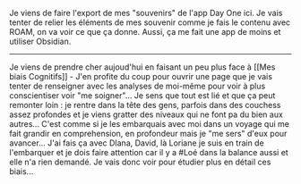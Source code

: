 Je viens de faire l'export de mes "souvenirs" de l'app Day One ici. Je vais tenter de relier les éléments de mes souvenir comme je fais le contenu avec ROAM, on va voir ce que ça donne. Aussi, ça me fait une app de moins et utiliser Obsidian.

---

Je viens de prendre cher aujoud'hui en faisant un peu plus face à [[Mes biais Cognitifs]] - J'en profite du coup pour ouvrir une page que je vais tenter de renseigner avec les analyses de moi-même pour voir à plus conscientiser voir "me soigner"...
Je sens que tout est lié et que ça peut remonter loin : je rentre dans la tête des gens, parfois dans des couchess assez profondes et je viens gratter des niveaux qui ne font pa du bien aux autres... C'est comme si je les embarquais avec moi dans un voyage qui me fait grandir en comprehension, en profondeur mais je "me sers" d'eux pour avancer... J'ai fais ça avec DIana, David, là Loriane je suis en train de l'embarquer et je dois faire attention car il y a #Loé dans la balance aussi et elle n'a rien demandé.
Je vais donc voir pour étudier plus en détail ces biais...